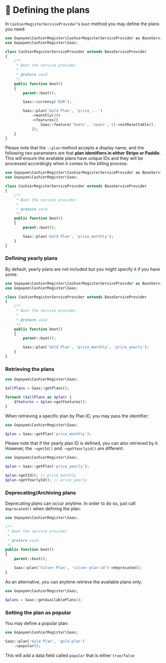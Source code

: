 # 🗾 Defining the plans

&#x20;In `CashierRegisterServiceProvider`'s `boot` method you may define the plans you need:

```php
use Gopayee\CashierRegister\CashierRegisterServiceProvider as BaseServiceProvider;
use Gopayee\CashierRegister\Saas;

class CashierRegisterServiceProvider extends BaseServiceProvider
{
    /**
     * Boot the service provider.
     *
     * @return void
     */
    public function boot()
    {
        parent::boot();

        Saas::currency('EUR');

        Saas::plan('Gold Plan', 'price_...')
            ->monthly(30)
            ->features([
                Saas::feature('Seats', 'seats', 5)->notResettable(),
            ]);
    }
}
```

Please note that the `::plan` method accepts a display name, and the following two parameters are that **plan identifiers in either Stripe or Paddle**. This will ensure the available plans have unique IDs and they will be processed accordingly when it comes to the billing process:

```php
use Gopayee\CashierRegister\CashierRegisterServiceProvider as BaseServiceProvider;
use Gopayee\CashierRegister\Saas;

class CashierRegisterServiceProvider extends BaseServiceProvider
{
    /**
     * Boot the service provider.
     *
     * @return void
     */
    public function boot()
    {
        parent::boot();

        Saas::plan('Gold Plan', 'price_monthly');
    }
}
```

### Defining yearly plans

By default, yearly plans are not included but you might specify it if you have some:

```php
use Gopayee\CashierRegister\CashierRegisterServiceProvider as BaseServiceProvider;
use Gopayee\CashierRegister\Saas;

class CashierRegisterServiceProvider extends BaseServiceProvider
{
    /**
     * Boot the service provider.
     *
     * @return void
     */
    public function boot()
    {
        parent::boot();

        Saas::plan('Gold Plan', 'price_monthly', 'price_yearly');
    }
}
```

### Retrieving the plans

```php
use Gopayee\CashierRegister\Saas;

$allPlans = Saas::getPlans();

foreach ($allPlans as $plan) {
    $features = $plan->getFeatures();
}
```

When retrieving a specific plan by Plan ID, you may pass the identifier:

```php
use Gopayee\CashierRegister\Saas;

$plan = Saas::getPlan('price_monthly');
```

Please note that if the yearly plan ID is defined, you can also retrieved by it. However, the `->getId()` and `->getYearlyid()` are different:

```php
use Gopayee\CashierRegister\Saas;

$plan = Saas::getPlan('price_yearly');

$plan->getId(); // price_monthly
$plan->getYearlyId(); // price_yearly
```

### Deprecating/Archiving plans

Deprecating plans can occur anytime. In order to do so, just call `deprecated()` when defining the plan:

```php
use Gopayee\CashierRegister\Saas;

/**
 * Boot the service provider.
 *
 * @return void
 */
public function boot()
{
    parent::boot();

    Saas::plan('Silver Plan', 'silver-plan-id')->deprecated();
}
```

As an alternative, you can anytime retrieve the available plans only:

```php
use Gopayee\CashierRegister\Saas;

$plans = Saas::getAvailablePlans();
```

### Setting the plan as popular

You may define a popular plan:

```php
use Gopayee\CashierRegister\Saas;

Saas::plan('Gold Plan', 'gold-plan')
    ->popular();
```

This will add a data field called `popular` that is either `true/false`
